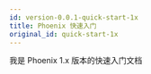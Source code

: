 ```yaml
---
id: version-0.0.1-quick-start-1x
title: Phoenix 快速入门
original_id: quick-start-1x
---
```


我是 Phoenix 1.x 版本的快速入门文档